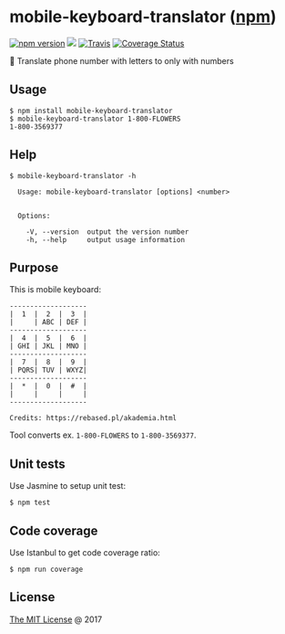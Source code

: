 # mobile-keyboard-translator ([npm](https://www.npmjs.com/package/mobile-keyboard-translator))

[![npm version](https://badge.fury.io/js/mobile-keyboard-translator.svg)](https://badge.fury.io/js/mobile-keyboard-translator)
![](https://img.shields.io/npm/dt/mobile-keyboard-translator.svg)
[![Travis](https://img.shields.io/travis/piecioshka/mobile-keyboard-translator.svg?maxAge=2592000)](https://travis-ci.org/piecioshka/mobile-keyboard-translator)
[![Coverage Status](https://coveralls.io/repos/github/piecioshka/mobile-keyboard-translator/badge.svg?branch=master)](https://coveralls.io/github/piecioshka/mobile-keyboard-translator?branch=master)

:hammer: Translate phone number with letters to only with numbers

## Usage

```
$ npm install mobile-keyboard-translator
$ mobile-keyboard-translator 1-800-FLOWERS
1-800-3569377
```

## Help

```
$ mobile-keyboard-translator -h

  Usage: mobile-keyboard-translator [options] <number>


  Options:

    -V, --version  output the version number
    -h, --help     output usage information
```

## Purpose

This is mobile keyboard:

    -------------------
    |  1  |  2  |  3  |
    |     | ABC | DEF |
    -------------------
    |  4  |  5  |  6  |
    | GHI | JKL | MNO |
    -------------------
    |  7  |  8  |  9  |
    | PQRS| TUV | WXYZ|
    -------------------
    |  *  |  0  |  #  |
    |     |     |     |
    -------------------
    
    Credits: https://rebased.pl/akademia.html

Tool converts ex. `1-800-FLOWERS` to `1-800-3569377`.

## Unit tests

Use Jasmine to setup unit test:

```
$ npm test
```

## Code coverage

Use Istanbul to get code coverage ratio:

```
$ npm run coverage
```

## License

[The MIT License](http://piecioshka.mit-license.org) @ 2017
